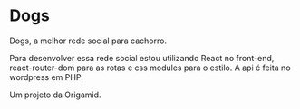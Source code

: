 # Dogs

Dogs, a melhor rede social para cachorro.

Para desenvolver essa rede social estou utilizando React no front-end, react-router-dom para as rotas e css modules para o estilo. A api é feita no wordpress em PHP.

Um projeto da Origamid.

